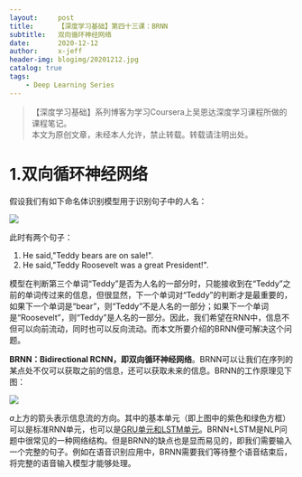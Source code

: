 ```yaml
---
layout:     post
title:      【深度学习基础】第四十三课：BRNN
subtitle:   双向循环神经网络
date:       2020-12-12
author:     x-jeff
header-img: blogimg/20201212.jpg
catalog: true
tags:
    - Deep Learning Series
---
```

>【深度学习基础】系列博客为学习Coursera上吴恩达深度学习课程所做的课程笔记。  
>本文为原创文章，未经本人允许，禁止转载。转载请注明出处。

# 1.双向循环神经网络

假设我们有如下命名体识别模型用于识别句子中的人名：

![](https://xjeffblogimg.oss-cn-beijing.aliyuncs.com/BLOGIMG/BlogImage/DeepLearningSeries/Lesson43/43x1.png)

此时有两个句子：

1. He said,"Teddy bears are on sale!".
2. He said,"Teddy Roosevelt was a great President!".

模型在判断第三个单词“Teddy”是否为人名的一部分时，只能接收到在“Teddy”之前的单词传过来的信息，但很显然，下一个单词对“Teddy”的判断才是最重要的，如果下一个单词是“bear”，则“Teddy”不是人名的一部分；如果下一个单词是“Roosevelt”，则“Teddy”是人名的一部分。因此，我们希望在RNN中，信息不但可以向前流动，同时也可以反向流动。而本文所要介绍的BRNN便可解决这个问题。

**BRNN：Bidirectional RCNN，即双向循环神经网络**。BRNN可以让我们在序列的某点处不仅可以获取之前的信息，还可以获取未来的信息。BRNN的工作原理见下图：

![](https://xjeffblogimg.oss-cn-beijing.aliyuncs.com/BLOGIMG/BlogImage/DeepLearningSeries/Lesson43/43x2.png)

$a$上方的箭头表示信息流的方向。其中的基本单元（即上图中的紫色和绿色方框）可以是标准RNN单元，也可以是[GRU单元和LSTM单元](http://shichaoxin.com/2020/12/09/深度学习基础-第四十二课-GRU和LSTM/)。BRNN+LSTM是NLP问题中很常见的一种网络结构。但是BRNN的缺点也是显而易见的，即我们需要输入一个完整的句子。例如在语音识别应用中，BRNN需要我们等待整个语音结束后，将完整的语音输入模型才能够处理。
